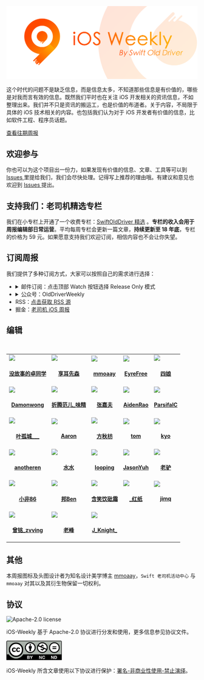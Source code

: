![](/assets/ios-weekly.png)

这个时代的问题不是缺乏信息，而是信息太多，不知道那些信息是有价值的，哪些是对我而言有效的信息。既然我们平时也在关注 iOS 开发相关的资讯信息，不如整理出来。我们并不只是资讯的搬运工，也是价值的布道者。关于内容，不局限于具体的 iOS 技术相关的内容。也包括我们认为对于 iOS 开发者有价值的信息，比如软件工程、程序员话题。

[查看往期周报](https://github.com/SwiftOldDriver/iOS-Weekly/releases)

## 欢迎参与

你也可以为这个项目出一份力，如果发现有价值的信息、文章、工具等可以到 [Issues ](https://github.com/SwiftOldDriver/iOS-Weekly/issues) 里提给我们，我们会尽快处理。记得写上推荐的理由哦。有建议和意见也欢迎到 [Issues ](https://github.com/SwiftOldDriver/iOS-Weekly/issues) 提出。

## 支持我们：老司机精选专栏

我们在小专栏上开通了一个收费专栏：[SwiftOldDriver 精选](https://xiaozhuanlan.com/olddriver-selection) 。**专栏的收入会用于周报编辑部日常运营**。平均每周专栏会更新一篇文章，**持续更新至 18 年底**，专栏的价格为 59 元。如果愿意支持我们欢迎订阅，相信内容也不会让你失望。

## 订阅周报

我们提供了多种订阅方式，大家可以按照自己的需求进行选择：

- <details><summary>邮件订阅：点击顶部 Watch 按钮选择 Release Only 模式</summary><p><img src="/assets/release_only.png" alt style="max-width=100%;"></p></details>
- <details><summary>公众号：OldDriverWeekly</summary><p><img src="/assets/qrcode_for_wechat.jpg" alt style="max-width=100%;"></p></details>
- RSS：[点击获取 RSS 源](https://github.com/SwiftOldDriver/iOS-Weekly/releases.atom)
- 掘金：[老司机 iOS 周报](https://juejin.im/user/5a52075e6fb9a01c9d31b107/posts)

## 编辑

<table id='team'><tr><td id='lacklock'><a href='https://github.com/lacklock'><img src='https://github.com/lacklock.png?size=274'></a><h4 align='center'><a href='https://weibo.com/u/1926303682'>没故事的卓同学</a></h4></td><td id='iblacksun'><a href='https://github.com/iblacksun'><img src='https://github.com/iblacksun.png?size=274'></a><h4 align='center'><a href='https://weibo.com/iblacksun'>享耳先森</a></h4></td><td id='mmoaay'><a href='https://github.com/mmoaay'><img src='https://github.com/mmoaay.png?size=274'></a><h4 align='center'><a href='https://weibo.com/smmoaay'>mmoaay</a></h4></td><td id='EyreFree'><a href='https://github.com/EyreFree'><img src='https://github.com/EyreFree.png?size=274'></a><h4 align='center'><a href='https://weibo.com/eyrefree777'>EyreFree</a></h4></td><td id='kemchenj'><a href='https://github.com/kemchenj'><img src='https://github.com/kemchenj.png?size=274'></a><h4 align='center'><a href='https://twitter.com/kemchenj'>四娘</a></h4></td></tr><tr><td id='Damonvvong'><a href='https://github.com/Damonvvong'><img src='https://github.com/Damonvvong.png?size=274'></a><h4 align='center'><a href='https://weibo.com/damonone'>Damonwong</a></h4></td><td id='awhisper'><a href='https://github.com/awhisper'><img src='https://github.com/awhisper.png?size=274'></a><h4 align='center'><a href='https://weibo.com/agvicking'>折腾范儿_味精</a></h4></td><td id='josephchang10'><a href='https://github.com/josephchang10'><img src='https://github.com/josephchang10.png?size=274'></a><h4 align='center'><a href='https://weibo.com/u/2949394297'>张嘉夫</a></h4></td><td id='raozhizhen'><a href='https://github.com/raozhizhen'><img src='https://github.com/raozhizhen.png?size=274'></a><h4 align='center'><a href='https://weibo.com/AidenRao'>AidenRao</a></h4></td><td id='ParsifalC'><a href='https://github.com/ParsifalC'><img src='https://github.com/ParsifalC.png?size=274'></a><h4 align='center'><a href='https://weibo.com/parsifalchang'>ParsifalC</a></h4></td></tr><tr><td id='zangqilong198812'><a href='https://github.com/zangqilong198812'><img src='https://github.com/zangqilong198812.png?size=274'></a><h4 align='center'><a href='https://weibo.com/u/1438670852'>叶孤城___</a></h4></td><td id='Aaron'><a href='https://github.com/aaaron7'><img src="https://github.com/aaaron7.png?size=274" width="274" /></a><h4 align='center'><a href='https://weibo.com/aaaron7'>Aaron</a></h4></td><td id='Mango'><a href='https://github.com/100mango'><img src="https://github.com/100mango.png?size=274" width="274" /></a><h4 align='center'><a href='https://weibo.com/100mango'>方秋枋</a></h4></td> ​ <td id='tom'><a href='https://github.com/tom510230'><img src="https://github.com/tom510230.png?size=274" width="274" /></a><h4 align='center'><a href='https://xiaozhuanlan.com/u/6682065345'>tom</a></h4></td> ​ <td id='kyo'><a href='https://github.com/KyoLi'><img src="https://github.com/KyoLi.png?size=274" width="274" /></a><h4 align='center'><a href='https://github.com/KyoLi'>kyo</a></h4></td></tr><tr><td id='anotheren'><a href='https://github.com/anotheren'><img src='https://github.com/anotheren.png?size=274'></a><h4 align='center'><a href='https://anotheren.com'>anotheren</a></h4></td><td id='shui'><a href='https://github.com/waterXu'><img src="https://github.com/waterXu.png?size=274" width="274" /></a><h4 align='center'><a href='https://www.xuyanlan.com'>水水</a></h4></td><td id='looping'><a href='https://github.com/looping'><img src="https://github.com/looping.png?size=274" width="274" /></a><h4 align='center'><a href='https://github.com/looping'>looping</a></h4></td> ​ <td id='Jason'><a href='https://github.com/yxztj'><img src="https://github.com/yxztj.png?size=274" width="274" /></a><h4 align='center'><a href='https://weibo.com/jasonyuh'>JasonYuh</a></h4></td> ​ <td id='olddonkey'><a href='https://weibo.com/u/6090610445'><img src="https://github.com/olddonkey.png?size=274" width="274" /></a><h4 align='center'><a href='https://weibo.com/u/6090610445'>老驴</a></h4></td></tr><tr><td id='xuyafei'><a href='https://github.com/xiaofei86'><img src='https://github.com/xiaofei86.png?size=274'></a><h4 align='center'><a href='https://weibo.com/xuyafei86'>小非86</a></h4></td><td id='bangben'><a href='https://weibo.com/linwenbang'><img src='https://github.com/linwenbang.png?size=274'></a><h4 align='center'><a href='https://weibo.com/linwenbang'>邦Ben</a></h4></td><td id='yuxinwen'><a href='https://github.com/ChinaFishNews'><img src='https://github.com/ChinaFishNews.png?size=274'></a><h4 align='center'><a href='https://weibo.com/chinafishnews/'>含笑饮砒霜</a></h4></td><td id='红纸'><a href='https://github.com/nianran'><img src='https://github.com/nianran.png?size=274'></a><h4 align='center'><a href='https://weibo.com/u/3211225157/'>_红纸</a></h4></td></td><td id='jimq'><a href='https://github.com/waz0820'><img src='https://github.com/waz0820.png?size=274'></a><h4 align='center'><a href='https://weibo.com/u/3427304820/'>jimq</a></h4></td></tr><tr><td id='zvving'><a href='https://github.com/zvving'><img src='https://github.com/zvving.png?size=274'></a><h4 align='center'><a href='https://twitter.com/zvving'>曾铭_zvving</a></h4></td><td id=‘老峰’><a href='https://www.weibo.com/6131406761'><img src='https://github.com/GesanTung.png?size=274'></a><h4 align='center'><a href='https://github.com/GesanTung'>老峰</a></h4></td><td id='J_Knight_'><a href='https://github.com/knightsj'><img src='https://github.com/knightsj.png?size=274'></a><h4 align='center'><a href='https://www.weibo.com/1929625262/profile?rightmod=1&wvr=6&mod=personinfo&is_all=1/'>J_Knight_</a></h4></td></tr></table>

## 其他

本周报图标及头图设计者为知名设计美学博主 [mmoaay](https://weibo.com/smmoaay)，`Swift 老司机活动中心` 与 `mmoaay` 对其以及其衍生物保留一切权利。

## 协议

<img alt="Apache-2.0 license" src="https://lucene.apache.org/images/mantle-power.png" width="128">

iOS-Weekly 基于 Apache-2.0 协议进行分发和使用，更多信息参见协议文件。

<img src='https://raw.githubusercontent.com/EyreFree/EFArticles/master/res/cc-by-nc-nd.png' width='145.77' height='51'/>

iOS-Weekly 所含文章使用以下协议进行保护：[署名-非商业性使用-禁止演绎](http://creativecommons.org/licenses/by-nc-nd/3.0/cn/)。


